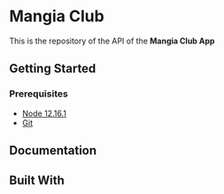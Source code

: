 
# Mangia Club

This is the repository of the API of the **Mangia Club App**

## Getting Started

### Prerequisites

* [Node 12.16.1](https://nodejs.org/en/blog/release/v12.16.1/)
* [Git](https://git-scm.com/)

## Documentation

## Built With